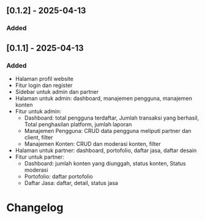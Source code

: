 ## [0.1.2] - 2025-04-13
### Added


## [0.1.1] - 2025-04-13
### Added
- Halaman profil website
- Fitur login dan register
- Sidebar untuk admin dan partner
- Halaman untuk admin: dashboard, manajemen pengguna, manajemen konten
- Fitur untuk admin: 
  - Dashboard: total pengguna terdaftar, Jumlah transaksi yang berhasil, Total penghasilan platform, jumlah laporan
  - Manajemen Pengguna: CRUD data pengguna meliputi partner dan client, filter
  - Manajemen Konten: CRUD dan moderasi konten, filter
- Halaman untuk partner: dashboard, portofolio, daftar jasa, daftar desain
- Fitur untuk partner:
  - Dashboard: jumlah konten yang diunggah, status konten, Status moderasi
  - Portofolio: daftar portofolio
  - Daftar Jasa: daftar, detail, status jasa


# Changelog

